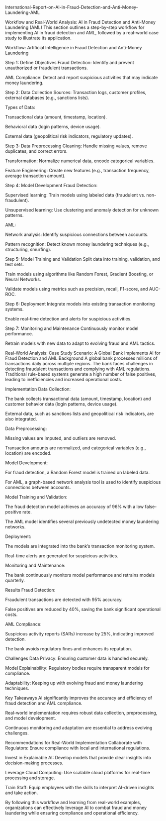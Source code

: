 International-Report-on-AI-in-Fraud-Detection-and-Anti-Money-Laundering-AML

Workflow and Real-World Analysis: AI in Fraud Detection and Anti-Money Laundering (AML)
This section outlines a step-by-step workflow for implementing AI in fraud detection and AML, followed by a real-world case study to illustrate its application.

Workflow: Artificial Intelligence in Fraud Detection and Anti-Money Laundering

Step 1: Define Objectives
Fraud Detection: Identify and prevent unauthorized or fraudulent transactions.

AML Compliance: Detect and report suspicious activities that may indicate money laundering.

Step 2: Data Collection
Sources: Transaction logs, customer profiles, external databases (e.g., sanctions lists).

Types of Data:

Transactional data (amount, timestamp, location).

Behavioral data (login patterns, device usage).

External data (geopolitical risk indicators, regulatory updates).

Step 3: Data Preprocessing
Cleaning: Handle missing values, remove duplicates, and correct errors.

Transformation: Normalize numerical data, encode categorical variables.

Feature Engineering: Create new features (e.g., transaction frequency, average transaction amount).

Step 4: Model Development
Fraud Detection:

Supervised learning: Train models using labeled data (fraudulent vs. non-fraudulent).

Unsupervised learning: Use clustering and anomaly detection for unknown patterns.

AML:

Network analysis: Identify suspicious connections between accounts.

Pattern recognition: Detect known money laundering techniques (e.g., structuring, smurfing).

Step 5: Model Training and Validation
Split data into training, validation, and test sets.

Train models using algorithms like Random Forest, Gradient Boosting, or Neural Networks.

Validate models using metrics such as precision, recall, F1-score, and AUC-ROC.

Step 6: Deployment
Integrate models into existing transaction monitoring systems.

Enable real-time detection and alerts for suspicious activities.

Step 7: Monitoring and Maintenance
Continuously monitor model performance.

Retrain models with new data to adapt to evolving fraud and AML tactics.

Real-World Analysis: Case Study
Scenario: A Global Bank Implements AI for Fraud Detection and AML
Background
A global bank processes millions of transactions daily across multiple regions. The bank faces challenges in detecting fraudulent transactions and complying with AML regulations. Traditional rule-based systems generate a high number of false positives, leading to inefficiencies and increased operational costs.

Implementation
Data Collection:

The bank collects transactional data (amount, timestamp, location) and customer behavior data (login patterns, device usage).

External data, such as sanctions lists and geopolitical risk indicators, are also integrated.

Data Preprocessing:

Missing values are imputed, and outliers are removed.

Transaction amounts are normalized, and categorical variables (e.g., location) are encoded.

Model Development:

For fraud detection, a Random Forest model is trained on labeled data.

For AML, a graph-based network analysis tool is used to identify suspicious connections between accounts.

Model Training and Validation:

The fraud detection model achieves an accuracy of 96% with a low false-positive rate.

The AML model identifies several previously undetected money laundering networks.

Deployment:

The models are integrated into the bank’s transaction monitoring system.

Real-time alerts are generated for suspicious activities.

Monitoring and Maintenance:

The bank continuously monitors model performance and retrains models quarterly.

Results
Fraud Detection:

Fraudulent transactions are detected with 95% accuracy.

False positives are reduced by 40%, saving the bank significant operational costs.

AML Compliance:

Suspicious activity reports (SARs) increase by 25%, indicating improved detection.

The bank avoids regulatory fines and enhances its reputation.

Challenges
Data Privacy: Ensuring customer data is handled securely.

Model Explainability: Regulatory bodies require transparent models for compliance.

Adaptability: Keeping up with evolving fraud and money laundering techniques.

Key Takeaways
AI significantly improves the accuracy and efficiency of fraud detection and AML compliance.

Real-world implementation requires robust data collection, preprocessing, and model development.

Continuous monitoring and adaptation are essential to address evolving challenges.

Recommendations for Real-World Implementation
Collaborate with Regulators: Ensure compliance with local and international regulations.

Invest in Explainable AI: Develop models that provide clear insights into decision-making processes.

Leverage Cloud Computing: Use scalable cloud platforms for real-time processing and storage.

Train Staff: Equip employees with the skills to interpret AI-driven insights and take action.

By following this workflow and learning from real-world examples, organizations can effectively leverage AI to combat fraud and money laundering while ensuring compliance and operational efficiency.
